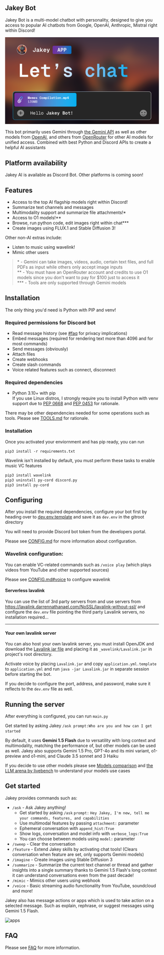 ## Jakey Bot
Jakey Bot is a multi-model chatbot with personality, designed to give you access to popular AI chatbots from Google, OpenAI, Anthropic, Mistral right within Discord!

![Jakey Bot Banner](./assets/banner.png)

This bot primarily uses Gemini through [the Gemini API](https://ai.google.dev) as well as other models from [OpenAI](https://openai.com), and others from [OpenRouter](https://openrouter.ai) for other AI models for unified access. Combined with best Python and Discord APIs to create a helpful AI assistants

## Platform availability
Jakey AI is available as Discord Bot. Other platforms is coming soon!

## Features
- Access to the top AI flagship models right within Discord!
- Summarize text channels and messages
- Multimodality support and summarize file attachments!\*
- Access to O1 models!\**
- Browse, run python code, edit images right within chat\***
- Create images using FLUX.1 and Stable Diffusion 3!

Other non-AI extras include:
- Listen to music using wavelink!
- Mimic other users

> \* - Gemini can take images, videos, audio, certain text files, and full PDFs as input while others only accept image inputs \
> \** - You must have an OpenRouter account and credits to use O1 models since you don't want to pay for $100 just to access it\
> \*** - Tools are only supported through Gemini models

## Installation
The only thing you'd need is Python with PIP and venv!

### Required permissions for Discord bot
- Read message history (see [#faq](#faq) for privacy implications)
- Embed messages (required for rendering text more than 4096 and for most commands)
- Send messages (obviously)
- Attach files
- Create webhooks
- Create slash commands
- Voice related features such as connect, disconnect

### Required dependencies
- Python 3.10+ with pip \
    If you use Linux distros, I strongly require you to install Python with venv support due to [PEP 0668](https://peps.python.org/pep-0668/) and [PEP 0453](https://peps.python.org/pep-0453/) for rationale.

There may be other dependencies needed for some operations such as tools. Please see [TOOLS.md](./docs/TOOLS.md) for rationale.

### Installation
Once you activated your enviornment and has pip ready, you can run
```
pip3 install -r requirements.txt
```

Wavelink isn't installed by default, you must perform these tasks to enable music VC features
```
pip3 install wavelink
pip3 uninstall py-cord discord.py
pip3 install py-cord
```

## Configuring
After you install the required dependencies, configure your bot first by heading over to [dev.env.template](./dev.env.template) and save it as `dev.env` in the gitroot directory

You will need to provide Discord bot token from the developers portal.

Please see [CONFIG.md](./docs/CONFIG.md) for more information about configuration.

### Wavelink configuration:
You can enable VC-related commands such as `/voice play` (which plays videos from YouTube and other supported sources)

Please see [CONFIG.md#voice](./docs/CONFIG.md#voice) to configure wavelink

#### Serverless lavalink
You can use the list of 3rd party servers from and use servers from https://lavalink.darrennathanael.com/NoSSL/lavalink-without-ssl/ and configure the `dev.env` file pointing the third party Lavalink servers, no installation required... 

---

#### Your own lavalink server
You can also host your own lavalink server, you must install OpenJDK and download the [Lavalink jar file](https://github.com/lavalink-devs/Lavalink/releases) and placing it as `_wavelink/Lavalink.jar` in project's root directory.

Activate voice by placing `Lavalink.jar` and copy `application.yml.template` to `application.yml` and run `java -jar Lavalink.jar` in separate session before starting the bot.

If you decide to configure the port, address, and password, make sure it reflects to the `dev.env` file as well.


## Running the server
After everything is configured, you can run `main.py`

Get started by asking Jakey `/ask prompt:Who are you and how can I get started`

By default, it uses **Gemini 1.5 Flash** due to versatility with long context and multimodality, matching the performance of, but other models can be used as well. Jakey also supports Gemini 1.5 Pro, GPT-4o and its mini variant, o1-preview and o1-mini, and Claude 3.5 sonnet and 3 Haiku

If you decide to use other models please see [Models comparison](https://github.com/zavocc/JakeyBot/wiki/Supported-Models) and [the LLM arena by livebench](https://livebench.ai/) to understand your models use cases

## Get started
Jakey provides commands such as:
- `/ask` - Ask Jakey anything!
  - Get started by asking `/ask` `prompt:` `Hey Jakey, I'm new, tell me your commands, features, and capabilities`
  - Use multimodal features by passing `attachment:` parameter
  - Ephemeral conversation with `append_hist:True`
  - Show logs, conversation and model info with `verbose_logs:True`
  - You can choose between models using `model:` parameter
- `/sweep` - Clear the conversation
- `/feature` - Extend Jakey skills by activating chat tools! (Clears conversation when feature are set, only supports Gemini models)
- `/imagine` - Create images using Stable Diffusion 3
- `/summarize` - Summarize the current text channel or thread and gather insights into a single summary thanks to Gemini 1.5 Flash's long context it can understand conversations even from the past decade!
- `/mimic` - Mimics other users using webhook
- `/voice` - Basic streaming audio functionality from YouTube, soundcloud and more!

Jakey also has message actions or apps which is used to take action on a selected message. Such as explain, rephrase, or suggest messages using Gemini 1.5 Flash.

![apps](./assets/apps.png)

## FAQ
Please see [FAQ](./docs/FAQ.md) for more information.